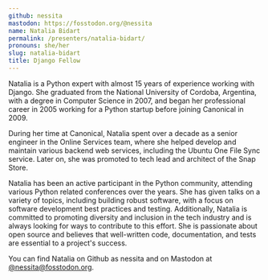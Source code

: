 ```yaml
---
github: nessita
mastodon: https://fosstodon.org/@nessita
name: Natalia Bidart
permalink: /presenters/natalia-bidart/
pronouns: she/her
slug: natalia-bidart
title: Django Fellow
---
```


Natalia is a Python expert with almost 15 years of experience working with Django. She graduated from the National University of Cordoba, Argentina, with a degree in Computer Science in 2007, and began her professional career in 2005 working for a Python startup before joining Canonical in 2009.

During her time at Canonical, Natalia spent over a decade as a senior engineer in the Online Services team, where she helped develop and maintain various backend web services, including the Ubuntu One File Sync service. Later on, she was promoted to tech lead and architect of the Snap Store.

Natalia has been an active participant in the Python community, attending various Python related conferences over the years. She has given talks on a variety of topics, including building robust software, with a focus on software development best practices and testing. Additionally, Natalia is committed to promoting diversity and inclusion in the tech industry and is always looking for ways to contribute to this effort. She is passionate about open source and believes that well-written code, documentation, and tests are essential to a project's success.

You can find Natalia on Github as nessita and on Mastodon at [@nessita@fosstodon.org](https://fosstodon.org/@nessita).
